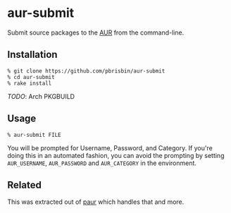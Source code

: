 # aur-submit

Submit source packages to the [AUR][] from the command-line.

[AUR]: https://aur.archlinux.org

## Installation

```
% git clone https://github.com/pbrisbin/aur-submit
% cd aur-submit
% rake install
```

*TODO*: Arch PKGBUILD

## Usage

```
% aur-submit FILE
```

You will be prompted for Username, Password, and Category. If you're 
doing this in an automated fashion, you can avoid the prompting by 
setting `AUR_USERNAME`, `AUR_PASSWORD` and `AUR_CATEGORY` in the 
environment.

## Related

This was extracted out of [paur][] which handles that and more.

[paur]: https://github.com/pbrisbin/paur
